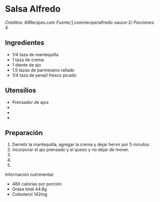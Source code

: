 # Salsa Alfredo

*Créditos:* AllRecipes.com
*Fuente:*[1](1).com/recipe/alfredo-sauce-2/
*Porciones:* 4

## Ingredientes

- 1/4 taza de mantequilla
- 1 taza de crema 
- 1 diente de ajo
- 1.5 tazas de parmesano rallado
- 1/4 taza de perejil fresco picado


## Utensilios

- Prensador de ajos
- 
- 
- 


## Preparación

1. Derretir la mantequilla, agregar la crema y dejar hervir por 5 minutos. 
2. Incorporar el ajo prensado y el queso y no dejar de mover.
3. 
4. 
5. 


Información nutrimental:

- 480 calorías por porción
- Grasa total 44.8g
- Colesterol 142mg 

